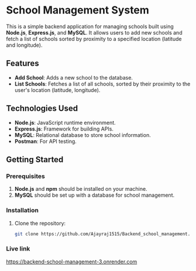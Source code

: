 # School Management System

This is a simple backend application for managing schools built using **Node.js**, **Express.js**, and **MySQL**. It allows users to add new schools and fetch a list of schools sorted by proximity to a specified location (latitude and longitude).

## Features

- **Add School**: Adds a new school to the database.
- **List Schools**: Fetches a list of all schools, sorted by their proximity to the user's location (latitude, longitude).

## Technologies Used

- **Node.js**: JavaScript runtime environment.
- **Express.js**: Framework for building APIs.
- **MySQL**: Relational database to store school information.
- **Postman**: For API testing.

## Getting Started

### Prerequisites

1. **Node.js** and **npm** should be installed on your machine.
2. **MySQL** should be set up with a database for school management.

### Installation

1. Clone the repository:

   ```bash
   git clone https://github.com/Ajayraj1515/Backend_school_management.git
### Live link
https://backend-school-management-3.onrender.com
